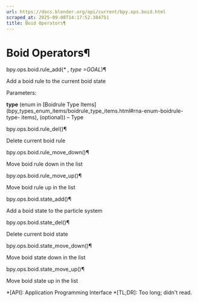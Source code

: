 ```yaml
---
url: https://docs.blender.org/api/current/bpy.ops.boid.html
scraped_at: 2025-09-08T14:17:52.384751
title: Boid Operators¶
---
```


# Boid Operators¶

bpy.ops.boid.rule_add(_*_ , _type =GOAL_)¶

    

Add a boid rule to the current boid state

Parameters:

    

**type** (enum in [Boidrule Type
Items](bpy_types_enum_items/boidrule_type_items.html#rna-enum-boidrule-type-
items), (optional)) – Type

bpy.ops.boid.rule_del()¶

    

Delete current boid rule

bpy.ops.boid.rule_move_down()¶

    

Move boid rule down in the list

bpy.ops.boid.rule_move_up()¶

    

Move boid rule up in the list

bpy.ops.boid.state_add()¶

    

Add a boid state to the particle system

bpy.ops.boid.state_del()¶

    

Delete current boid state

bpy.ops.boid.state_move_down()¶

    

Move boid state down in the list

bpy.ops.boid.state_move_up()¶

    

Move boid state up in the list

  *[API]: Application Programming Interface
  *[TL;DR]: Too long; didn't read.


